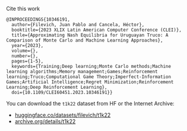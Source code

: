 Cite this work

```
@INPROCEEDINGS{10346191,
  author={Filevich, Juan Pablo and Cancela, Héctor},
  booktitle={2023 XLIX Latin American Computer Conference (CLEI)}, 
  title={Approximating Nash Equilibria for Uruguayan Truco: A Comparison of Monte Carlo and Machine Learning Approaches}, 
  year={2023},
  volume={},
  number={},
  pages={1-5},
  keywords={Training;Deep learning;Monte Carlo methods;Machine learning algorithms;Memory management;Games;Reinforcement learning;Truco;Computational Game Theory;Imperfect-Information Games;Artificial Intelligence;Regret Minimization;Reinforcement Learning;Deep Reinforcement Learning},
  doi={10.1109/CLEI60451.2023.10346191}}
```

You can download the `t1k22` dataset from HF or the Internet Archive:

- [huggingface.co/datasets/filevich/t1k22](https://huggingface.co/datasets/filevich/t1k22)
- [archive.org/details/t1k22](https://archive.org/details/t1k22)